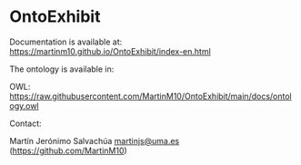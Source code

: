 # OntoExhibit

Documentation is available at: https://martinm10.github.io/OntoExhibit/index-en.html

The ontology is available in:

OWL: https://raw.githubusercontent.com/MartinM10/OntoExhibit/main/docs/ontology.owl

Contact: 

Martín Jerónimo Salvachúa <martinjs@uma.es> (https://github.com/MartinM10)